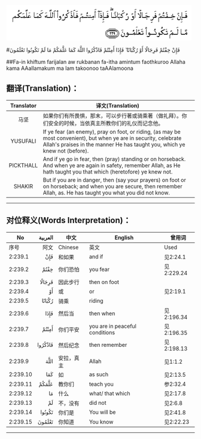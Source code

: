 ![002:239](images/002_239.gif)

#فَإِنْ خِفْتُمْ فَرِجَالًا أَوْ رُكْبَانًا ۖ فَإِذَا أَمِنْتُمْ فَاذْكُرُوا اللَّهَ كَمَا عَلَّمَكُمْ مَا لَمْ تَكُونُوا تَعْلَمُونَ 

##Fa-in khiftum farijalan aw rukbanan fa-itha amintum faothkuroo Allaha kama AAallamakum ma lam takoonoo taAAlamoona 

## 翻译(Translation)：

| Translator | 译文(Translation)                                            |
| :--------: | ------------------------------------------------------------ |
|    马坚    | 如果你们有所畏惧，那末，可以步行著或骑乘著（做礼拜）。你们安全的时候，当依真主所教你们的礼仪而记念他。 |
|  YUSUFALI  | If ye fear (an enemy), pray on foot, or riding, (as may be most convenient), but when ye are in security, celebrate Allah's praises in the manner He has taught you, which ye knew not (before). |
| PICKTHALL  | And if ye go in fear, then (pray) standing or on horseback. And when ye are again in safety, remember Allah, as He hath taught you that which (heretofore) ye knew not. |
|   SHAKIR   | But if you are in danger, then (say your prayers) on foot or on horseback; and when you are secure, then remember Allah, as. He has taught you what you did not know. |

---

## 对位释义(Words Interpretation)：

| No   | العربية | 中文    | English | 曾用词 |
| ---- | ------: | ------- | ------- | ------ |
| 序号 |    阿文 | Chinese | 英文    | Used   |
| 2:239.1  | فَإِنْ     | 和如果     | and if                         | 见2:24.1   |
| 2:239.2  | خِفْتُمْ    | 你们恐怕   | you fear                       | 见2:229.24 |
| 2:239.3  | فَرِجَالًا  | 因此步行   | then on foot                   |            |
| 2:239.4  | أَوْ      | 或         | or                             | 见2:19.1   |
| 2:239.5  | رُكْبَانًا  | 骑乘       | riding                         |            |
| 2:239.6  | فَإِذَا    | 然后当     | then when                      | 见2:196.34 |
| 2:239.7  | أَمِنْتُمْ   | 你们平安   | you are in peaceful conditions | 见2:196.35 |
| 2:239.8  | فَاذْكُرُوا | 然后纪念   | then remember                  | 见2:198.13 |
| 2:239.9  | اللَّهَ    | 安拉，真主 | Allah                          | 见1:1.2    |
| 2:239.10 | كَمَا     | 如         | as such                        | 见2:13.5   |
| 2:239.11 | عَلَّمَكُمْ   | 教你们     | teach you                      | 参2:32.4   |
| 2:239.12 | مَا      | 什么       | what/ that which               | 见2:17.8   |
| 2:239.13 | لَمْ      | 不，没有   | did not                        | 见2:6.8    |
| 2:239.14 | تَكُونُوا  | 你们是     | You will be                    | 见2:41.8   |
| 2:239.15 | تَعْلَمُونَ  | 你知道     | You know                       | 见2:22.23  |

---

